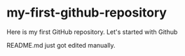 # my-first-github-repository
Here is my first GitHub repository. Let's started with Github

README.md just got edited manually.

